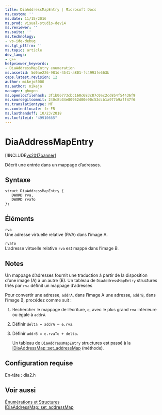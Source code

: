 ```yaml
---
title: DiaAddressMapEntry | Microsoft Docs
ms.custom: ''
ms.date: 11/15/2016
ms.prod: visual-studio-dev14
ms.reviewer: ''
ms.suite: ''
ms.technology:
- vs-ide-debug
ms.tgt_pltfrm: ''
ms.topic: article
dev_langs:
- C++
helpviewer_keywords:
- DiaAddressMapEntry enumeration
ms.assetid: 5d0ae226-981d-4541-a801-fc4993fe663b
caps.latest.revision: 12
author: mikejo5000
ms.author: mikejo
manager: ghogen
ms.openlocfilehash: 3f1b06773cbc160c683c87c0ec2cd8b4f54436f9
ms.sourcegitcommit: 240c8b34e80952d00e90c52dcb1a077b9aff47f6
ms.translationtype: MT
ms.contentlocale: fr-FR
ms.lasthandoff: 10/23/2018
ms.locfileid: "49910665"
---
```

# <a name="diaaddressmapentry"></a>DiaAddressMapEntry
[!INCLUDE[vs2017banner](../../includes/vs2017banner.md)]

Décrit une entrée dans un mappage d’adresses.  
  
## <a name="syntax"></a>Syntaxe  
  
```cpp#  
struct DiaAddressMapEntry {   
   DWORD rva,  
   DWORD rvaTo  
};  
```  
  
## <a name="elements"></a>Éléments  
 `rva`  
 Une adresse virtuelle relative (RVA) dans l’image A.  
  
 `rvaTo`  
 L’adresse virtuelle relative `rva` est mappé dans l’image B.  
  
## <a name="remarks"></a>Notes  
 Un mappage d’adresses fournit une traduction à partir de la disposition d’une image (A) à un autre (B). Un tableau de `DiaAddressMapEntry` structures triés par `rva` définit un mappage d’adresses.  
  
 Pour convertir une adresse, `addrA`, dans l’image A une adresse, `addrB`, dans l’image B, procédez comme suit :  
  
1. Rechercher le mappage de l’écriture, `e`, avec le plus grand `rva` inférieure ou égale à `addrA`.  
  
2. Définir `delta = addrA – e.rva`.  
  
3. Définir `addrB = e.rvaTo + delta`.  
  
   Un tableau de `DiaAddressMapEntry` structures est passé à la [IDiaAddressMap::set_addressMap](../../debugger/debug-interface-access/idiaaddressmap-set-addressmap.md) (méthode).  
  
## <a name="requirements"></a>Configuration requise  
 En-tête : dia2.h  
  
## <a name="see-also"></a>Voir aussi  
 [Énumérations et Structures](../../debugger/debug-interface-access/enumerations-and-structures.md)   
 [IDiaAddressMap::set_addressMap](../../debugger/debug-interface-access/idiaaddressmap-set-addressmap.md)



